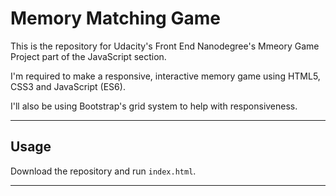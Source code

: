 # Memory Matching Game
This is the repository for Udacity's Front End Nanodegree's Mmeory Game Project part of the JavaScript section.

I'm required to make a responsive, interactive memory game using HTML5, CSS3 and JavaScript (ES6).

I'll also be using Bootstrap's grid system to help with responsiveness.

-----
## Usage
Download the repository and run `index.html`.

-----


